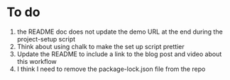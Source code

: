 # To do

1. the README doc does not update the demo URL at the end during the project-setup script
2. Think about using chalk to make the set up script prettier
3. Update the README to include a link to the blog post and video about this workflow
4. I think I need to remove the package-lock.json file from the repo
